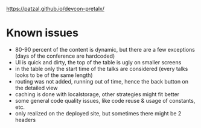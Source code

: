 https://patzal.github.io/devcon-pretalx/

# Known issues

- 80-90 percent of the content is dynamic, but there are a few exceptions (days of the conference are hardcoded)
- UI is quick and dirty, the top of the table is ugly on smaller screens
- in the table only the start time of the talks are considered (every talks looks to be of the same length)
- routing was not added, running out of time, hence the back button on the detailed view
- caching is done with localstorage, other strategies might fit better
- some general code quality issues, like code reuse & usage of constants, etc.
- only realized on the deployed site, but sometimes there might be 2 headers
